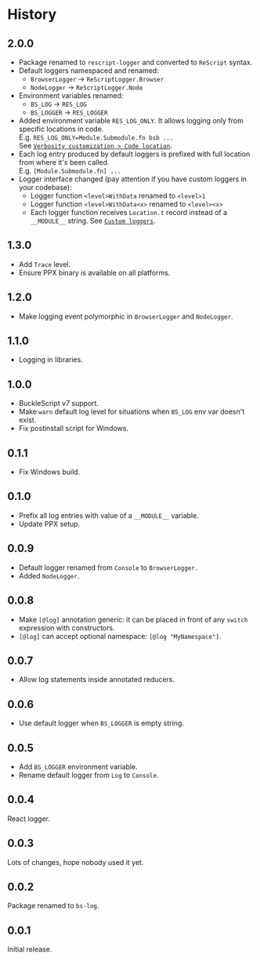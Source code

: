 # History

## 2.0.0
- Package renamed to `rescript-logger` and converted to `ReScript` syntax.
- Default loggers namespaced and renamed:
  - `BrowserLogger` -> `ReScriptLogger.Browser`
  - `NodeLogger` -> `ReScriptLogger.Node`
- Environment variables renamed:
  - `BS_LOG` -> `RES_LOG`
  - `BS_LOGGER` -> `RES_LOGGER`
- Added environment variable `RES_LOG_ONLY`. It allows logging only from specific locations in code.<br />
E.g. `RES_LOG_ONLY=Module.Submodule.fn bsb ...`<br />
See [`Verbosity customization > Code location`](./README.md#code-location).
- Each log entry produced by default loggers is prefixed with full location from where it's been called.<br />
E.g. `[Module.Submodule.fn] ...`
- Logger interface changed (pay attention if you have custom loggers in your codebase):
  - Logger function `<level>WithData` renamed to `<level>1`
  - Logger function `<level>WithData<x>` renamed to `<level><x>`
  - Each logger function receives `Location.t` record instead of a `__MODULE__` string. See [`Custom loggers`](./README.md#custom-loggers).

## 1.3.0
- Add `Trace` level.
- Ensure PPX binary is available on all platforms.

## 1.2.0
- Make logging event polymorphic in `BrowserLogger` and `NodeLogger`.

## 1.1.0
- Logging in libraries.

## 1.0.0
- BuckleScript v7 support.
- Make `warn` default log level for situations when `BS_LOG` env var doesn't exist.
- Fix postinstall script for Windows.

## 0.1.1
- Fix Windows build.

## 0.1.0
- Prefix all log entries with value of a `__MODULE__` variable.
- Update PPX setup.

## 0.0.9
- Default logger renamed from `Console` to `BrowserLogger`.
- Added `NodeLogger`.

## 0.0.8
- Make `[@log]` annotation generic: it can be placed in front of any `switch` expression with constructors.
- `[@log]` can accept optional namespace: `[@log "MyNamespace"]`.

## 0.0.7
- Allow log statements inside annotated reducers.

## 0.0.6
- Use default logger when `BS_LOGGER` is empty string.

## 0.0.5
- Add `BS_LOGGER` environment variable.
- Rename default logger from `Log` to `Console`.

## 0.0.4
React logger.

## 0.0.3
Lots of changes, hope nobody used it yet.

## 0.0.2
Package renamed to `bs-log`.

## 0.0.1
Initial release.
